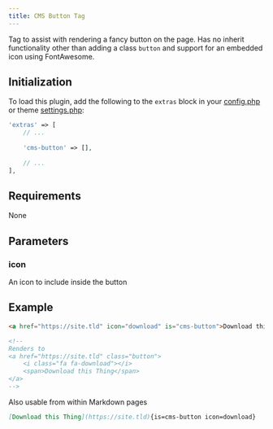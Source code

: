 ```yaml
---
title: CMS Button Tag
---
```


Tag to assist with rendering a fancy button on the page.
Has no inherit functionality other than adding a class `button` and support for an 
embedded icon using FontAwesome.

## Initialization

To load this plugin, add the following to the `extras` block in your
[config.php](https://markdownmaster.com/docs/site-configuration.html) or
theme [settings.php](https://markdownmaster.com/docs/theme-development.html):

```php
'extras' => [
    // ...
    
    'cms-button' => [],
    
    // ...
],
```

## Requirements

None

## Parameters

### icon

An icon to include inside the button


## Example

```html
<a href="https://site.tld" icon="download" is="cms-button">Download this Thing</a>

<!--
Renders to
<a href="https://site.tld" class="button">
    <i class="fa fa-download"></i>
    <span>Download this Thing</span>
</a>
-->
```

Also usable from within Markdown pages

```markdown
[Download this Thing](https://site.tld){is=cms-button icon=download}
```
